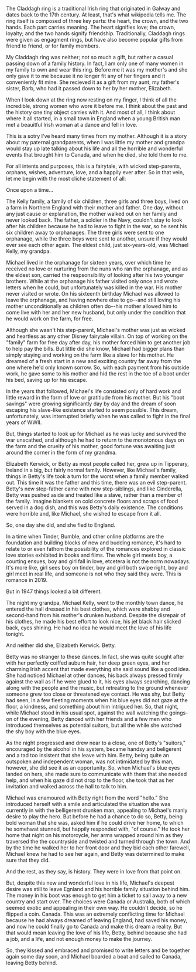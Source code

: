 The Claddagh ring is a traditional Irish ring that originated in Galway and dates back to the 17th century. At least, that's what wikipedia tells me. The ring itself is composed of three key parts: the heart, the crown, and the two hands. Each part carries meaning. The heart signifies love; the crown, loyalty; and the two hands signify friendship. Traditionally, Claddagh rings were given as engagment rings, but have also become popular gifts from friend to friend, or for family members. 

My Claddagh ring was neither; not so much a gift, but rather a casual passing down of a family history. In fact, I am only one of many women in my family to own and wear this ring. Before me it was my mother's and she only gave it to me because it no longer fit any of her fingers and it conveniently fit mine. She recieved it as a gift from my aunt, my father's sister, Barb, who had it passed down to her by her mother, Elizabeth. 

When I look down at the ring now resting on my finger, I think of all the incredible, strong women who wore it before me. I think about the past and the history one tiny object carries with it. And most of all, I think about where it all started, in a small town in England when a young British man met a beauitful Irish woman at a dance and fell in love. 

This is a sotry I've heard many times from my mother. Although it is a story about my paternal grandparents, when I was little my mother and grandpa would stay up late talking about his life and all the horrible and wonderful events that brought him to Canada, and when he died, she told them to me. 

For all intents and purposes, this is a fairytale, with wicked step-parents, orphans, wishes, adventure, love, and a happily ever after. So in that vein, let me begin with the most cliche statement of all:

Once upon a time...

The Kelly family, a family of six children, three girls and three boys, lived on a farm in Northern England with their mother and father. One day, without any just cause or explanation, the mother walked out on her family and never looked back. The father, a soldier in the Navy, couldn't stay to look after his children because he had to leave to fight in the war, so he sent his six children away to orphanages. The three girls were sent to one orphanage, while the three boys were sent to another, unsure if they would ever see each other again. The eldest child, just six-years-old, was Michael Kelly, my grandpa. 

Michael lived in the orphanage for sixteen years, over which time he received no love or nurturing from the nuns who ran the orphanage, and as the eldest son, carried the respsonsibility of looking after his two younger brothers. While at the orphanage his father visited only once and wrote letters when he could, but unfortunately was killed in the war. His mother never visited or wrote. On his sixteenth birthday Michael was allowed to leave the orphanage, and having nowhere else to go--and still loving his mother unconditionally as children often do--his mother allowed him to come live with her and her new husband, but only under the condition that he would work on the farm, for free. 

Although she wasn't his step-parent, Michael's mother was just as wicked and heartless as any other Disney fairytale villain. On top of working on the "family" farm for free day after day, his mother forced him to get another job to help pay the bills. But little did she know, Michael had bigger plans than simply staying and working on the farm like a slave for his mother. He dreamed of a fresh start in a new and exciting country far away from the one where he'd only known sorrow. So, with each payment from his outside work, he gave some to his mother and hid the rest in the toe of a boot under his bed, saving up for his escape. 

In the years that followed, Michael's life consisted only of hard work and little reward in the form of love or gratitiude from his mother. But his "boot savings" were growing significantly day by day and the dream of soon escaping his slave-like existence started to seem possible. This dream, unfortunately, was interrupted briefly when he was called to fight in the final years of WWII. 

But, things started to look up for Michael as he was lucky and survived the war unscathed, and although he had to return to the monotonous days on the farm and the cruelty of his mother, good fortune was awaiting just around the corner in the form of my grandma. 

Elizabeth Kerwick, or Betty as most people called her, grew up in Tipperary, Ireland in a big, but fairly normal family. However, like Michael's family, things in Betty's life took a turn for the worst when a family member walked out. This time it was the father and this time, there was an evil step-parent. Betty's new step-father came with new step-siblings, and like Cinderella, Betty was pushed aside and treated like a slave, rather than a member of the family. Imagine blankets on cold concrete floors and scraps of food served in a dog dish, and this was Betty's daily existence. The conditions were horrible and, like Michael, she wished to escape from it all. 

So, one day she did, and she fled to England. 

In a time when Tinder, Bumble, and other online platforms are the foundation and building blocks of new and budding romance, it's hard to relate to or even fathom the possibility of the romances explored in classic love stories exhibited in books and films. The whole girl meets boy, a courting ensues, boy and girl fall in love, etcetera is not the norm nowadays. It's more like, girl sees boy on tinder, boy and girl both swipe right, boy and girl meet in real life, and someone is not who they said they were. This is romance in 2019. 

But in 1947 things looked a bit different. 

The night my grandpa, Michael Kelly, went to the monthly town dance, he entered the hall dressed in his best clothes, which were shabby and second-hand from his mother's drunken husband. Despite the disrepair of his clothes, he made his best effort to look nice, his jet black hair slicked back, eyes shining. He had no idea he would meet the love of his life tonight. 

And neither did she, Elizabeth Kerwick. Betty.

Betty was no stranger to these dances. In fact, she was quite sought after with her perfectly coiffed auburn hair, her deep green eyes, and her charming Irish accent that made everything she said sound like a good idea. She had noticed Michael at other dances, his back always pressed firmly against the wall as if he were glued to it, his eyes always searching, dancing along with the people and the music, but retreating to the ground whenever someone grew too close or threatened eye contact. He was shy, but Betty had seen, in a few fleeting moments when his blue eyes did not gaze at the floor, a kindness, and something about him intrigued her. So, that night, while Michael stood in his usual spot, against the wall watching the goings-on of the evening, Betty danced with her friends and a few men who introduced themselves as potential suitors, but all the while she watched the shy boy with the blue eyes. 

As the night progressed and drew near to a close, one of Betty's "suitors," encouraged by the alcohol in his system, became handsy and beligerent and a tad too insistent that she leave with him. Betty, being quite an outspoken and independent woman, was not intimidated by this man, however, she did see it as an opportunity. So, when Michael's blue eyes landed on hers, she made sure to communicate with them that she needed help, and when his gaze did not drop to the floor, she took that as her invitation and walked across the hall to talk to him. 

Michael was enamoured with Betty right from the word "hello." She introduced herself with a smile and articulated the situation she was currently in with the belligerent drunken man, appealing to Michael's manly desire to play the hero. But before he had a chance to do so, Betty, being bold woman that she was, asked him if he could drive her home, to which he somehwat stunned, but happily responded with, "of course." He took her home that night on his motorcycle, her arms wrapped around him as they traversed the the countryside and twisted and turned through the town. And by the time he walked her to her front door and they bid each other farewell, Michael knew he had to see her again, and Betty was determined to make sure that they did. 

And the rest, as they say, is history. They were in love from that point on. 

But, despite this new and wonderful love in his life, Michael's deepest desire was still to leave Egnland and his horrible family situation behind him. The money in his boot was enough to get him a ticket to sail away to a new country and start over. The choices were Canada or Australia, both of which seemed exotic and appealing in their own way. He couldn't decide, so he flipped a coin. Canada. This was an extremely conflicting time for Michael because he had always dreamed of leaving England, had saved his money, and now he could finally go to Canada and make this dream a reality. But that would mean leaving the love of his life, Betty, behind because she had a job, and a life, and not enough money to make the journey. 

So, they kissed and embraced and promised to write letters and be together again some day soon, and Michael boarded a boat and sailed to Canada, leaving Betty behind. 



